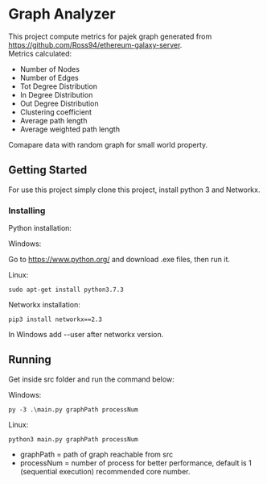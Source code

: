 # Graph Analyzer

This project compute metrics for pajek graph generated from https://github.com/Ross94/ethereum-galaxy-server.  
Metrics calculated:

* Number of Nodes
* Number of Edges
* Tot Degree Distribution
* In Degree Distribution
* Out Degree Distribution
* Clustering coefficient
* Average path length
* Average weighted path length

Comapare data with random graph for small world property.  

## Getting Started

For use this project simply clone this project, install python 3 and Networkx.


### Installing

Python installation:

Windows:

Go to https://www.python.org/ and download .exe files, then run it.  

Linux:

```
sudo apt-get install python3.7.3
```

Networkx installation:

```
pip3 install networkx==2.3
```

In Windows add --user after networkx version.  

## Running

Get inside src folder and run the command below:

Windows:  

```
py -3 .\main.py graphPath processNum
```

Linux:  

```
python3 main.py graphPath processNum
```

* graphPath  = path of graph reachable from src 
* processNum = number of process for better performance, default is 1 (sequential execution) recommended core number. 